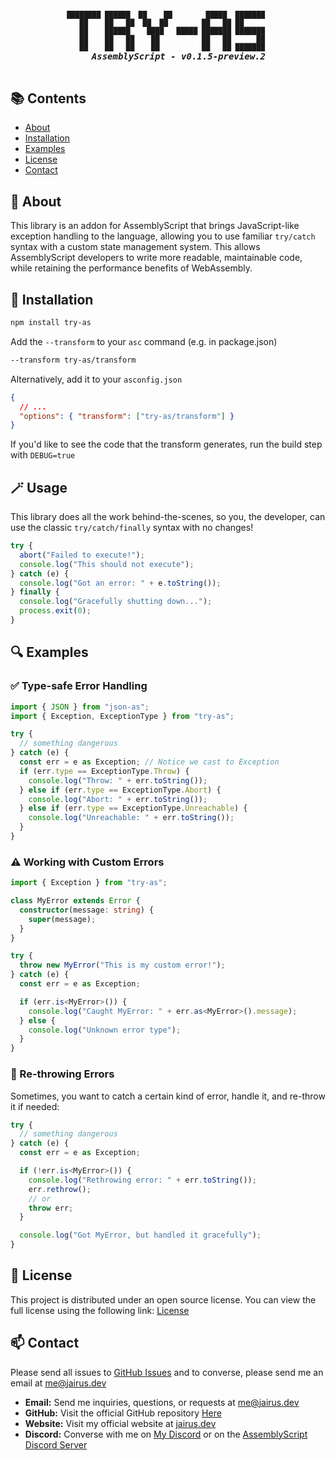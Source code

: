 <h5 align="center">
  <pre>
<span style="font-size: 0.8em;">████████ ██████  ██    ██        █████  ███████ 
   ██    ██   ██  ██  ██        ██   ██ ██      
   ██    ██████    ████   █████ ███████ ███████ 
   ██    ██   ██    ██          ██   ██      ██ 
   ██    ██   ██    ██          ██   ██ ███████ </span>
    AssemblyScript - v0.1.5-preview.2
  </pre>
</h5>

## 📚 Contents

- [About](#-about)
- [Installation](#-installation)
- [Examples](#-examples)
- [License](#-license)
- [Contact](#-contact)

## 📝 About

This library is an addon for AssemblyScript that brings JavaScript-like exception handling to the language, allowing you to use familiar `try/catch` syntax with a custom state management system. This allows AssemblyScript developers to write more readable, maintainable code, while retaining the performance benefits of WebAssembly.

## 💾 Installation

```bash
npm install try-as
```

Add the `--transform` to your `asc` command (e.g. in package.json)

```bash
--transform try-as/transform
```

Alternatively, add it to your `asconfig.json`

```json
{
  // ...
  "options": { "transform": ["try-as/transform"] }
}
```

If you'd like to see the code that the transform generates, run the build step with `DEBUG=true`

## 🪄 Usage

This library does all the work behind-the-scenes, so you, the developer, can use the classic `try/catch/finally` syntax with no changes!

```js
try {
  abort("Failed to execute!");
  console.log("This should not execute");
} catch (e) {
  console.log("Got an error: " + e.toString());
} finally {
  console.log("Gracefully shutting down...");
  process.exit(0);
}
```

## 🔍 Examples

### ✅ Type-safe Error Handling

```js
import { JSON } from "json-as";
import { Exception, ExceptionType } from "try-as";

try {
  // something dangerous
} catch (e) {
  const err = e as Exception; // Notice we cast to Exception
  if (err.type == ExceptionType.Throw) {
    console.log("Throw: " + err.toString());
  } else if (err.type == ExceptionType.Abort) {
    console.log("Abort: " + err.toString());
  } else if (err.type == ExceptionType.Unreachable) {
    console.log("Unreachable: " + err.toString());
  }
}
```

### ⚠️ Working with Custom Errors

```typescript
import { Exception } from "try-as";

class MyError extends Error {
  constructor(message: string) {
    super(message);
  }
}

try {
  throw new MyError("This is my custom error!");
} catch (e) {
  const err = e as Exception;

  if (err.is<MyError>()) {
    console.log("Caught MyError: " + err.as<MyError>().message);
  } else {
    console.log("Unknown error type");
  }
}
```

### 🔁 Re-throwing Errors

Sometimes, you want to catch a certain kind of error, handle it, and re-throw it if needed:

```typescript
try {
  // something dangerous
} catch (e) {
  const err = e as Exception;

  if (!err.is<MyError>()) {
    console.log("Rethrowing error: " + err.toString());
    err.rethrow();
    // or
    throw err;
  }

  console.log("Got MyError, but handled it gracefully");
}
```

## 📃 License

This project is distributed under an open source license. You can view the full license using the following link: [License](./LICENSE)

## 📫 Contact

Please send all issues to [GitHub Issues](https://github.com/JairusSW/as-json/issues) and to converse, please send me an email at [me@jairus.dev](mailto:me@jairus.dev)

- **Email:** Send me inquiries, questions, or requests at [me@jairus.dev](mailto:me@jairus.dev)
- **GitHub:** Visit the official GitHub repository [Here](https://github.com/JairusSW/as-json)
- **Website:** Visit my official website at [jairus.dev](https://jairus.dev/)
- **Discord:** Converse with me on [My Discord](https://discord.com/users/600700584038760448) or on the [AssemblyScript Discord Server](https://discord.gg/assemblyscript/)
